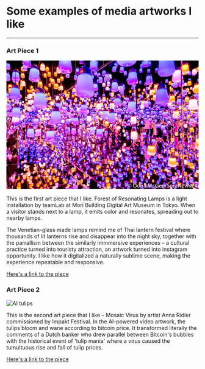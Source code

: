 # Some examples of media artworks I like
------

### Art Piece 1
![Borderless](images/borderless.jpg?raw=true "Forest of Resonating Lamps")  

This is the first art piece that I like. Forest of Resonating Lamps is a light installation by teamLab at Mori Building Digital Art Museum in Tokyo. When a visitor stands next to a lamp, it emits color and resonates, spreading out to nearby lamps.

The Venetian-glass made lamps remind me of Thai lantern festival where thousands of lit lanterns rise and disappear into the night sky, together with the parrallism between the similarly immmersive experiences – a cultural practice turned into touristy attraction, an artwork turned into instagram opportunity. I like how it digitalized a naturally sublime scene, making the experience repeatable and responsive. 

[Here's a link to the piece](https://borderless.teamlab.art)

### Art Piece 2
![AI tulips](images/mosaicvirus?raw=true "tulips")  

This is the second art piece that I like – Mosaic Virus by artist Anna Ridler commissioned by Impakt Festival. In the AI-powered video artwork, the tulips bloom and wane according to bitcoin price. It transformed literally the comments of a Dutch banker who drew parallel between Bitcoin's bubbles with the historical event of 'tulip mania' where a virus caused the tumultuous rise and fall of tulip prices. 

[Here's a link to the piece](http://annaridler.com/mosaic-virus/)
